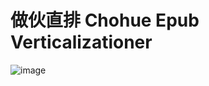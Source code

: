 # 做伙直排 Chohue Epub Verticalizationer
![image](https://github.com/SODAIS69/Chohue-EpubVerticalizationer/blob/master/githubbanner.png?raw=true)
